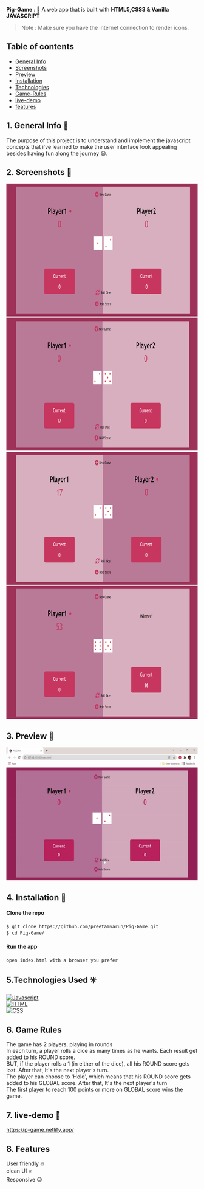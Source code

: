 **Pig-Game** : :jack_o_lantern:
A web app that is built with **HTML5,CSS3 & Vanilla JAVASCRIPT**  

> Note : Make sure you have the internet connection to render icons.

## Table of contents
- [General Info](#General-Info-)
- [Screenshots](#screenshots-)
- [Preview](#preview-)
- [Installation](#Installation-)
- [Technologies](#Technologies-Used-)
- [Game-Rules](#Game-Rules)
- [live-demo](#live-demo)
- [features](#features)

## 1. General Info 📝
The purpose of this project is to understand and implement the javascript concepts that i've learned to make the user interface look appealing besides having fun along the journey :smiley:.

## 2. Screenshots 📸
<img src = "images/a.png" alt = "taskListImage" height = 350 width = 750>
<img src = "images/b.png" alt = "taskListImage" height = 350 width = 750>
<img src = "images/c.png" alt = "taskListImage" height = 350 width = 750>
<img src = "images/d.png" alt = "taskListImage" height = 350 width = 750>


## 3. Preview 🎥

<img src = 'images/preview.gif' alt = 'preview' height = 350 width = 750>

## 4. Installation 📀

#### Clone the repo

```sh
$ git clone https://github.com/preetamvarun/Pig-Game.git
$ cd Pig-Game/
```

#### Run the app
```sh
open index.html with a browser you prefer
```
## 5.Technologies Used ✳️

[![Javascript](https://img.shields.io/badge/Javascript-vanillaJs-orange)](https://devdocs.io/javascript/)   
[![HTML](https://img.shields.io/badge/HTML-currentVersion5-green)](https://devdocs.io/html/)   
[![CSS](https://img.shields.io/badge/CSS-currentVersion3-violet)](https://devdocs.io/css/) 

## 6. Game Rules
The game has 2 players, playing in rounds <br>
In each turn, a player rolls a dice as many times as he wants. Each result get added to his ROUND score.<br>
BUT, if the player rolls a 1 (in either of the dice), all his ROUND score gets lost. After that, It's the next player's turn.<br>
The player can choose to 'Hold', which means that his ROUND score gets added to his GLOBAL score. After that, It's the next player's turn<br>
The first player to reach 100 points or more on GLOBAL score wins the game.

## 7. live-demo 👾
https://p-game.netlify.app/

## 8. Features
User friendly 🔥 <br>
clean UI ⭐ <br>
Responsive 😉


